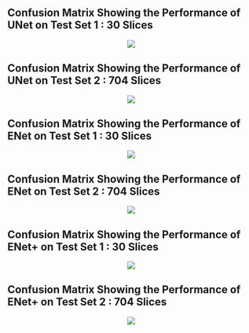 
## Confusion Matrix Showing the Performance of UNet on Test Set 1 : 30 Slices
<p align="center">
  <img src="https://github.com/NaveenPaluru/Segmentation-COVID-19/blob/master/results/test1.png">
</p>


## Confusion Matrix Showing the Performance of UNet on Test Set 2 : 704 Slices
<p align="center">
  <img src="https://github.com/NaveenPaluru/Segmentation-COVID-19/blob/master/results/test1VOL.png">
  </p>
  
  
  ## Confusion Matrix Showing the Performance of ENet on Test Set 1 : 30 Slices
<p align="center">
  <img src="https://github.com/NaveenPaluru/Segmentation-COVID-19/blob/master/results/test3.1.png">
</p>


## Confusion Matrix Showing the Performance of ENet on Test Set 2 : 704 Slices
<p align="center">
  <img src="https://github.com/NaveenPaluru/Segmentation-COVID-19/blob/master/results/testVOL3.1.png">
</p>


## Confusion Matrix Showing the Performance of ENet+ on Test Set 1 : 30 Slices
<p align="center">
  <img src="https://github.com/NaveenPaluru/Segmentation-COVID-19/blob/master/results/test3.png">
</p>


## Confusion Matrix Showing the Performance of ENet+ on Test Set 2 : 704 Slices
<p align="center">
  <img src="https://github.com/NaveenPaluru/Segmentation-COVID-19/blob/master/results/testVOL3.png">
</p>

